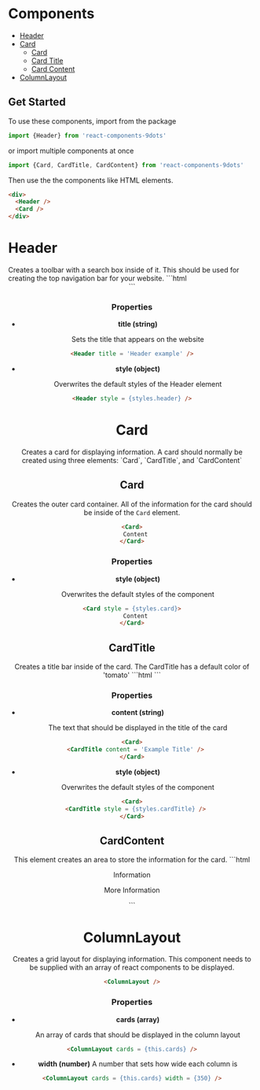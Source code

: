 # Components

- [Header](#header)
- [Card](#card)
  - [Card]()
  - [Card Title](#cardtitle)
  - [Card Content](#cardcontent)
- [ColumnLayout](#columnlayout)

## Get Started

To use these components, import from the package

```js
import {Header} from 'react-components-9dots'
```

or import multiple components at once

```js
import {Card, CardTitle, CardContent} from 'react-components-9dots'
```

Then use the the components like HTML elements.

```html
<div>
  <Header />
  <Card />
</div>
```

# Header
<a name='header'/>
Creates a toolbar with a search box inside of it. This should be used for creating the top navigation bar for your website.
```html
<Header />
```

### Properties

- **title (string)**

  Sets the title that appears on the website
```html
<Header title = 'Header example' />
```

- **style (object)**

  Overwrites the default styles of the Header element
```html
<Header style = {styles.header} />
```

# Card
<a name='card'/>
Creates a card for displaying information. A card should normally be created using three elements: `Card`, `CardTitle`, and `CardContent`

## Card
Creates the outer card container. All of the information for the card should be inside of the `Card` element.
```html
<Card>
  Content
</Card>
```

### Properties

- **style (object)**

  Overwrites the default styles of the component
```html
<Card style = {styles.card}>
  Content
</Card>
```

## CardTitle
<a name='cardtitle'/>
Creates a title bar inside of the card. The CardTitle has a default color of 'tomato'
```html
<Card>
  <CardTitle />
</Card>
```

### Properties

- **content (string)**

  The text that should be displayed in the title of the card
```html
<Card>
  <CardTitle content = 'Example Title' />
</Card>
```

- **style (object)**

  Overwrites the default styles of the component
```html
<Card>
  <CardTitle style = {styles.cardTitle} />
</Card>
```

## CardContent
<a name='cardcontent'/>
This element creates an area to store the information for the card.
```html
<Card>
  <CardTitle title = 'Example Title' />
  <CardContent>
    <p> Information </p>
    <p> More Information </p>
  </CardContent>
</Card>
```

# ColumnLayout
<a name='columnlayout'/>
Creates a grid layout for displaying information. This component needs to be supplied with an array of react components to be displayed.

```html
<ColumnLayout />
```

### Properties

- **cards (array)**

  An array of cards that should be displayed in the column layout
```html
<ColumnLayout cards = {this.cards} />
```

- **width (number)**
  A number that sets how wide each column is
```html
<ColumnLayout cards = {this.cards} width = {350} />
```
